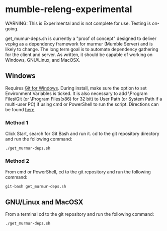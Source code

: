 ﻿# mumble-releng-experimental

WARNING: This is Experimental and is not complete for use. Testing is on-going.

get_mumur-deps.sh is currently a "proof of concept" designed to deliver vcpkg as a dependency framework for murmur (Mumble Server) and is likely to change. The long term goal is to automate dependency gathering for the client and server. As written, it should be capable of working on Windows, GNU/Linux, and MacOSX. 

## Windows

Requires [Git for Windows](https://git-scm.com/download/win). During install, make sure the option to set Environment Variables is ticked. It is also necessary to add \Program Files\Git (or \Program Files(x86) for 32 bit) to User Path (or System Path if a multi-user PC) if using cmd or PowerShell to run the script. Directions can be found [here](https://www.addictivetips.com/windows-tips/set-path-environment-variables-in-windows-10/)

### Method 1

Click Start, search for Git Bash and run it. cd to the git repository directory and run the following command:

`./get_murmur-deps.sh`

### Method 2

From cmd or PowerShell, cd to the git repository and run the following command:

`git-bash get_murmur-deps.sh`

## GNU/Linux and MacOSX

From a terminal cd to the git repository and run the following command:

`./get_murmur-deps.sh`
